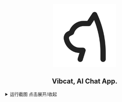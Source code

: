 <p align="center">
  <img src="https://raw.githubusercontent.com/Vibcat-Project/vibcat/master/assets/images/logo/logo.svg" width="200px">
</p>

<h2 align="center">Vibcat, AI Chat App.</h2>

<details>
<summary>运行截图 点击展开/收起</summary>
<p align="center">
  <img src="https://raw.githubusercontent.com/Vibcat-Project/vibcat/master/docs/images/screenshot-1.png" width="200px">
  <img src="https://raw.githubusercontent.com/Vibcat-Project/vibcat/master/docs/images/screenshot-2.png" width="200px">
  <img src="https://raw.githubusercontent.com/Vibcat-Project/vibcat/master/docs/images/screenshot-3.png" width="200px">
  <img src="https://raw.githubusercontent.com/Vibcat-Project/vibcat/master/docs/images/screenshot-4.png" width="200px">
</p>
</details>